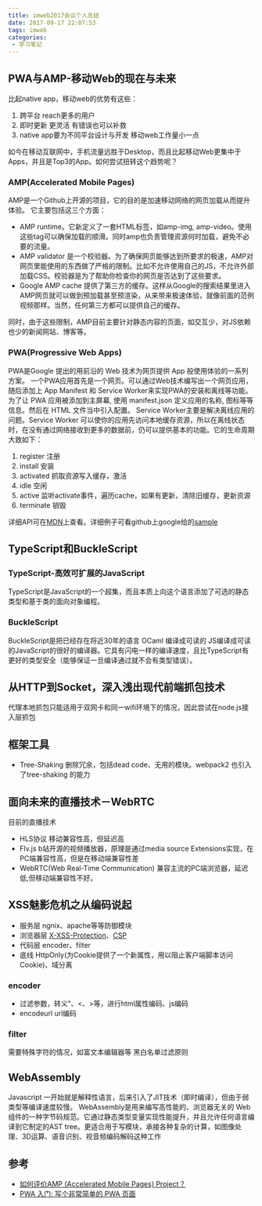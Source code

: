 ```yaml
---
title: imweb2017会议个人总结
date: 2017-09-17 22:07:53
tags: imweb
categories:
 - 学习笔记
---
```

## PWA与AMP-移动Web的现在与未来
比起native app，移动web的优势有这些：
 1. 跨平台 reach更多的用户
 2. 即时更新 更灵活 有错误也可以补救
 3. native app要为不同平台设计与开发 移动web工作量小一点

如今在移动互联网中，手机流量远胜于Desktop，而且比起移动Web更集中于Apps，并且是Top3的App。如何尝试扭转这个趋势呢？

<!-- more -->

### AMP(Accelerated Mobile Pages)
AMP是一个Github上开源的项目，它的目的是加速移动网络的网页加载从而提升体验。
它主要包括这三个方面：
 - AMP runtime。它新定义了一套HTML标签，如amp-img, amp-video。使用这些tag可以确保加载的顺滑。同时amp也负责管理资源何时加载，避免不必要的流量。
 - AMP validator 是一个校验器。为了确保网页能够达到所要求的极速，AMP对网页里能使用的东西做了严格的限制。比如不允许使用自己的JS，不允许外部加载CSS。校验器是为了帮助你检查你的网页是否达到了这些要求。
 - Google AMP cache 提供了第三方的缓存。这样从Google的搜索结果里进入AMP网页就可以做到预加载甚至预渲染，从来带来极速体验，就像前面的范例视频那样。当然，任何第三方都可以提供自己的缓存。

同时，由于这些限制，AMP目前主要针对静态内容的页面，如交互少，对JS依赖也少的新闻网站、博客等。

### PWA(Progressive Web Apps)
PWA是Google 提出的用前沿的 Web 技术为网页提供 App 般使用体验的一系列方案。
一个PWA应用首先是一个网页。可以通过Web技术编写出一个网页应用，随后添加上 App Manifest 和 Service Worker来实现PWA的安装和离线等功能。
为了让 PWA 应用被添加到主屏幕, 使用 manifest.json 定义应用的名称, 图标等等信息。然后在 HTML 文件当中引入配置。
Service Worker主要是解决离线应用的问题。Service Worker 可以使你的应用先访问本地缓存资源，所以在离线状态时，在没有通过网络接收到更多的数据前，仍可以提供基本的功能。它的生命周期大致如下：
 1. register 注册
 2. install 安装
 3. activated 抓取资源写入缓存，激活
 4. idle 空闲
 5. active 监听activate事件，遍历cache，如果有更新，清除旧缓存，更新资源
 6. terminate 销毁

详细API可在[MDN](https://developer.mozilla.org/zh-CN/docs/Web/API/Service_Worker_API/Using_Service_Workers)上查看。详细例子可看github上google给的[sample](https://github.com/GoogleChrome/samples/tree/gh-pages/service-worker/basic)

## TypeScript和BuckleScript
### TypeScript-高效可扩展的JavaScript
TypeScript是JavaScript的一个超集，而且本质上向这个语言添加了可选的静态类型和基于类的面向对象编程。
### BuckleScript
BuckleScript是把已经存在将近30年的语言 OCaml 编译成可读的 JS编译成可读的JavaScript的很好的编译器。它具有闪电一样的编译速度，且比TypeScript有更好的类型安全（能够保证一旦编译通过就不会有类型错误）。

## 从HTTP到Socket，深入浅出现代前端抓包技术
代理本地抓包只能适用于双网卡和同一wifi环境下的情况，因此尝试在node.js接入层抓包

## 框架工具
 - Tree-Shaking 删除冗余，包括dead code、无用的模块。webpack2 也引入了tree-shaking 的能力

## 面向未来的直播技术－WebRTC
目前的直播技术
 - HLS协议 移动兼容性高，但延迟高
 - Flv.js b站开源的视频播放器，原理是通过media source Extensions实现，在PC端兼容性高，但是在移动端兼容性差
 - WebRTC(Web Real-Time Communication) 兼容主流的PC端浏览器，延迟低,但移动端兼容性不好。

## XSS魅影危机之从编码说起
 - 服务层 ngnix、apache等等防御模块
 - 浏览器层 [X-XSS-Protection](https://developer.mozilla.org/zh-CN/docs/Web/HTTP/Headers/X-XSS-Protection)、[CSP](https://www.w3.org/TR/CSP/)
 - 代码层 encoder、filter
 - 底线 HttpOnly(为Cookie提供了一个新属性，用以阻止客户端脚本访问Cookie)、域分离

### encoder
 - 过滤参数，转义"、<、>等，进行html属性编码、js编码
 - encodeurl url编码

### filter
需要特殊字符的情况，如富文本编辑器等
黑白名单过滤原则

## WebAssembly
Javascript 一开始就是解释性语言，后来引入了JIT技术（即时编译），但由于弱类型等编译速度较慢。
WebAssembly是用来编写高性能的、浏览器无关的 Web 组件的一种字节码规范。它通过静态类型变量实现性能提升，并且允许任何语言编译到它制定的AST tree。更适合用于写模块，承接各种复杂的计算，如图像处理、3D运算、语音识别、视音频编码解码这种工作


## 参考
 - [如何评价AMP (Accelerated Mobile Pages) Project？](https://www.zhihu.com/question/36380698/answer/105498519)
 - [PWA 入门: 写个非常简单的 PWA 页面](https://zhuanlan.zhihu.com/p/25459319)
